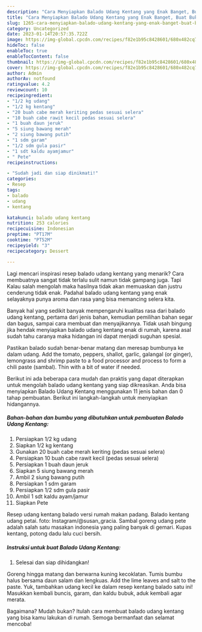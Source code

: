 ```yaml
---
description: "Cara Menyiapkan Balado Udang Kentang yang Enak Banget, Buat Buka Puasa Bikin Ngiler"
title: "Cara Menyiapkan Balado Udang Kentang yang Enak Banget, Buat Buka Puasa Bikin Ngiler"
slug: 1265-cara-menyiapkan-balado-udang-kentang-yang-enak-banget-buat-buka-puasa-bikin-ngiler
category: Uncategorized
date: 2023-01-14T20:57:35.722Z
image: https://img-global.cpcdn.com/recipes/f82e1b95c8428601/680x482cq70/balado-udang-kentang-foto-resep-utama.jpg
hideToc: false
enableToc: true
enableTocContent: false
thumbnail: https://img-global.cpcdn.com/recipes/f82e1b95c8428601/680x482cq70/balado-udang-kentang-foto-resep-utama.jpg
cover: https://img-global.cpcdn.com/recipes/f82e1b95c8428601/680x482cq70/balado-udang-kentang-foto-resep-utama.jpg
author: Admin
authorAv: notfound
ratingvalue: 4.2
reviewcount: 10
recipeingredient:
- "1/2 kg udang"
- "1/2 kg kentang"
- "20 buah cabe merah keriting pedas sesuai selera"
- "10 buah cabe rawit kecil pedas sesuai selera"
- "1 buah daun jeruk"
- "5 siung bawang merah"
- "2 siung bawang putih"
- "1 sdm garam"
- "1/2 sdm gula pasir"
- "1 sdt kaldu ayamjamur"
- " Pete"
recipeinstructions:

- "Sudah jadi dan siap dinikmati!"
categories:
- Resep
tags:
- balado
- udang
- kentang

katakunci: balado udang kentang 
nutrition: 253 calories
recipecuisine: Indonesian
preptime: "PT17M"
cooktime: "PT52M"
recipeyield: "3"
recipecategory: Dessert

---
```



Lagi mencari inspirasi resep balado udang kentang yang menarik? Cara membuatnya sangat tidak terlalu sulit namun tidak gampang juga. Tapi Kalau salah mengolah maka hasilnya tidak akan memuaskan dan justru cenderung tidak enak. Padahal balado udang kentang yang enak selayaknya punya aroma dan rasa yang bisa memancing selera kita.


Banyak hal yang sedikit banyak mempengaruhi kualitas rasa dari balado udang kentang, pertama dari jenis bahan, kemudian pemilihan bahan segar dan bagus, sampai cara membuat dan menyajikannya. Tidak usah bingung jika hendak menyiapkan balado udang kentang enak di rumah, karena asal sudah tahu caranya maka hidangan ini dapat menjadi suguhan spesial.

Pastikan balado sudah benar-benar matang dan meresap bumbunya ke dalam udang. Add the tomato, peppers, shallot, garlic, galangal (or ginger), lemongrass and shrimp paste to a food processor and process to form a chili paste (sambal). Thin with a bit of water if needed.


Berikut ini ada beberapa cara mudah dan praktis yang dapat diterapkan untuk mengolah balado udang kentang yang siap dikreasikan. Anda bisa menyiapkan Balado Udang Kentang menggunakan 11 jenis bahan dan 0 tahap pembuatan. Berikut ini langkah-langkah untuk menyiapkan hidangannya.

<!--inarticleads1-->

##### Bahan-bahan dan bumbu yang dibutuhkan untuk pembuatan Balado Udang Kentang:

1. Persiapkan 1/2 kg udang
1. Siapkan 1/2 kg kentang
1. Gunakan 20 buah cabe merah keriting (pedas sesuai selera)
1. Persiapkan 10 buah cabe rawit kecil (pedas sesuai selera)
1. Persiapkan 1 buah daun jeruk
1. Siapkan 5 siung bawang merah
1. Ambil 2 siung bawang putih
1. Persiapkan 1 sdm garam
1. Persiapkan 1/2 sdm gula pasir
1. Ambil 1 sdt kaldu ayam/jamur
1. Siapkan  Pete


Resep udang kentang balado versi rumah makan padang. Balado kentang udang petai. foto: Instagram/@susan_gracia. Sambal goreng udang pete adalah salah satu masakan indonesia yang paling banyak di gemari. Kupas kentang, potong dadu lalu cuci bersih. 

<!--inarticleads2-->

##### Instruksi untuk buat Balado Udang Kentang:


1. Selesai dan siap dihidangkan!

Goreng hingga matang dan berwarna kuning kecoklatan. Tumis bumbu halus bersama daun salam dan lengkuas. Add the lime leaves and salt to the paste. Yuk, tambahkan udang kecil ke dalam resep kentang balado satu ini! Masukkan kembali buncis, garam, dan kaldu bubuk, aduk kembali agar merata. 

Bagaimana? Mudah bukan? Itulah cara membuat balado udang kentang yang bisa kamu lakukan di rumah. Semoga bermanfaat dan selamat mencoba!
